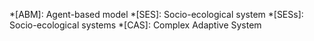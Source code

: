 *[ABM]: Agent-based model
*[SES]: Socio-ecological system
*[SESs]: Socio-ecological systems
*[CAS]: Complex Adaptive System

[python]: https://www.python.org/
[wiki pages]: ../wiki/wiki.md
[contact the author]: mailto:songshgeo@mail.bnu.edu.cn
